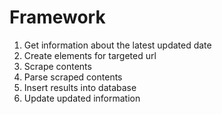 # Framework
  1. Get information about the latest updated date 
  2. Create elements for targeted url
  3. Scrape contents
  4. Parse scraped contents
  5. Insert results into database
  6. Update updated information
